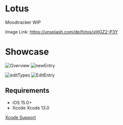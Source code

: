 # Lotus
Moodtracker WIP

Image Link: https://unsplash.com/de/fotos/xljtGZ2-P3Y

# Showcase
![Overview](https://media.discordapp.net/attachments/867129329363976212/1146869359378169956/Simulator_Screenshot_-_iPhone_14_-_2023-08-31_at_20.06.32.png?width=420&height=909)
![newEntry](https://media.discordapp.net/attachments/867129329363976212/1146869360619683960/Simulator_Screenshot_-_iPhone_14_-_2023-08-31_at_20.07.51.png?width=420&height=909)

![editTypes](https://media.discordapp.net/attachments/867129329363976212/1146869360103805028/Simulator_Screenshot_-_iPhone_14_-_2023-08-31_at_20.06.37.png?width=420&height=909)
![EditEntry](https://media.discordapp.net/attachments/867129329363976212/1146869360351252690/Simulator_Screenshot_-_iPhone_14_-_2023-08-31_at_20.06.40.png?width=420&height=909)

## Requirements

- iOS 15.0+
- Xcode Xcode 13.0

[Xcode Support](https://developer.apple.com/support/xcode/)